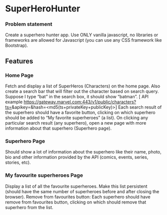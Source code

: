 # SuperHeroHunter

### Problem statement
Create a superhero hunter app. Use ONLY vanilla javascript, no libraries or frameworks are allowed for Javascript (you can use any CSS framework like Bootstrap).


## Features 

### Home Page
Fetch and display a list of SuperHeros (Characters) on the home page. Also create a search bar that will filter out the character based on search query. Suppose I type “bat” in the search box, it should show “batman”. 
[ API example https://gateway.marvel.com:443/v1/public/characters?ts=<time-stamp>&apikey=<public-key>&hash=<md5(ts+privateKey+publicKey)>]
Each search result of the superhero should have a favorite button, clicking on which superhero should be added to “My favorite superheroes” (a list).
On clicking any particular search result (any superhero), open a new page with more information about that superhero (Superhero page).

### Superhero Page
Should show a lot of information about the superhero like their name, photo, bio and other information provided by the API (comics, events, series, stories, etc).

### My favourite superheroes Page
Display a list of all the favourite superheroes.
Make this list persistent (should have the same number of superheroes before and after closing the browser).
Remove from favourites button: Each superhero should have remove from favourites button, clicking on which should remove that superhero from the list.
